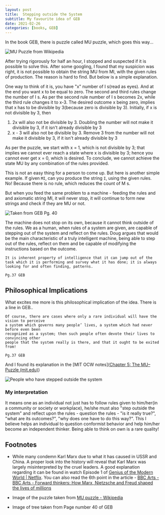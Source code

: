 ```yaml
---
layout: post
title:  Stepping outside the System
subtitle: My favourite idea of GEB
date: 2021-02-26
categories: [books, GEB]
---
```


In the book GEB, there is puzzle called MU puzzle, which goes this way...

![MU Puzzle from Wikipedia](https://i.imgur.com/paaaPwj.png) 

After trying rigorously for half an hour, I stopped and suspected if it is possible to solve this. After some googling, I found that my suspicion was right, it is not possible to obtain the string MU from MI, with the given rules of production. The reason is hard to find. But below is a simple explanation. 

One way to think of it is, you have "x" number of I s(read as eyes). And at the end you want x to be equal to zero. The second and third rules change the number of I s. As per the second rule number of I s becomes 2x, while the third rule changes it to x-3. The desired outcome x being zero, implies that x has to be divisible by 3(because zero is divisible by 3). Initially, if x is not divisible by 3, then

1. 2x will also not be divisible by 3. Doubling the number will not make it divisible by 3, if it isn't already divisible by 3
2. x - 3 will also not be divisible by 3. Remove 3 from the number will not make it divisible by 3, if it isn't already divisible by 3

As per the puzzle, we start with x = 1, which is not divisible by 3; that implies we cannot ever reach a state where x is divisible by 3; hence you cannot ever get x = 0, which is desired. To conclude, we cannot achieve the state MU by any combination of the rules provided.

This is not an easy thing for a person to come up. But here is another simple example. If given `MI`, can you produce the string `I`, using the given rules. No! Because there is no rule, which reduces the count of M s.

But when you feed the same problem to a machine - feeding the rules and and axiomatic string MI, it will never stop, it will continue to form new strings and check if they are MU or not.

![Taken from GEB Pg. 40](https://imgur.com/SzXUzZg.png)

The machine does not stop on its own, because it cannot think outside of the rules. We as a human, when rules of a system are given, are capable of stepping out of the system and reflect on the rules. Doug argues that would be the main characteristic of a truly intelligent machine, being able to step out of the rules, reflect on them and be capable of modifying the instructions based on the outcome.

```
It is inherent property of intelligence that it can jump out of the task which it is performing and survey what it has done; it is always looking for and often finding, patterns.

Pg.37 GEB
```




## Philosophical Implications

What excites me more is this philosophical implication of the idea. There is a line in GEB..

```
Of course, there are cases where only a rare individual will have the vision to perceive
a system which governs many people’ lives, a system which had never before even been
recognized as a system; then such people often devote their lives to convincing other
people that the system really is there, and that it ought to be exited from!
 
Pg.37 GEB
```

And I found its explanation in the [MIT OCW notes]([Chapter 5: The MU–Puzzle (mit.edu)](https://ocw.mit.edu/high-school/humanities-and-social-sciences/godel-escher-bach/lecture-notes/MITHFH_geb_v3_5.pdf))

![People who have stepped outside the system](https://imgur.com/6kD9T4L.png)

### My interpretation 

It means one as an individual not just has to follow rules given to him/her(in a community or society or workplace), he/she must also "step outside the system" and reflect upon the rules - question the rules - "is it really true?", "what are its outcomes?", "why does one have to do this way?". This I believe helps an individual to question conformist behavior  and help him/her become an independent thinker. Being able to think on own is a rare quality!



## Footnotes

- While many condemn Karl Marx due to what it has caused in USSR and China. A proper look into the history will reveal that Karl Marx was largely misinterpreted by the cruel leaders. A good explanation regarding it can be found in watch Episode 1 of [Genius of the Modern World | Netflix](https://www.netflix.com/in/title/80186252). You can also read the 6th point in the article - [BBC Arts - BBC Arts - Forward thinkers: How Marx, Nietzsche and Freud shaped the lives of millions](https://www.bbc.co.uk/programmes/articles/4CVpPWQkwbDzt4w2RjNHf2S/forward-thinkers-how-marx-nietzsche-and-freud-shaped-the-lives-of-millions)

- Image of the puzzle taken from [MU puzzle - Wikipedia](https://en.wikipedia.org/wiki/MU_puzzle)
- Image of tree taken from Page number 40 of GEB
